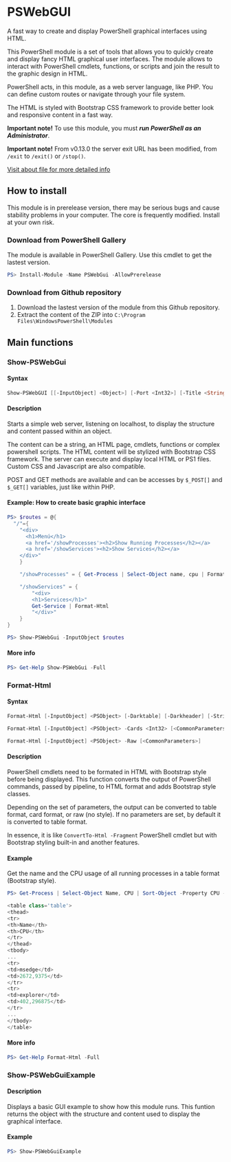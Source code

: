 # PSWebGUI
A fast way to create and display PowerShell graphical interfaces using HTML.

This PowerShell module is a set of tools that allows you to quickly create and display fancy HTML graphical user interfaces. The module allows to interact with PowerShell cmdlets, functions, or scripts and join the result to the graphic design in HTML.

PowerShell acts, in this module, as a web server language, like PHP. You can define custom routes or navigate through your file system.

The HTML is styled with Bootstrap CSS framework to provide better look and responsive content in a fast way.

**Important note!** To use this module, you must **_run PowerShell as an Administrator_**.

**Important note!** From v0.13.0 the server exit URL has been modified, from ```/exit``` to ```/exit()``` or ```/stop()```.

[Visit about file for more detailed info](../main/docs/about_PSWebGui.md)


## How to install
This module is in prerelease version, there may be serious bugs and cause stability problems in your computer. The core is frequently modified. Install at your own risk.

### Download from PowerShell Gallery
The module is available in PowerShell Gallery. Use this cmdlet to get the lastest version.
```powershell
PS> Install-Module -Name PSWebGui -AllowPrerelease
```

### Download from Github repository
1. Download the lastest version of the module from this Github repository.
2. Extract the content of the ZIP into ```C:\Program Files\WindowsPowerShell\Modules```


## Main functions
### Show-PSWebGui
#### Syntax
```powershell
Show-PSWebGUI [[-InputObject] <Object>] [-Port <Int32>] [-Title <String>] [-Icon <String>] [-CssUri <String>] [-NoWindow] [-DocumentRoot <String>] [<CommonParameters>]
```

#### Description
Starts a simple web server, listening on localhost, to display the structure and content passed within an object.

The content can be a string, an HTML page, cmdlets, functions or complex powershell scripts. The HTML content will be stylized with Bootstrap CSS framework.
The server can execute and display local HTML or PS1 files. Custom CSS and Javascript are also compatible.
    
POST and GET methods are available and can be accesses by ```$_POST[]``` and ```$_GET[]``` variables, just like within PHP.

#### Example: How to create basic graphic interface
```powershell
PS> $routes = @{
  "/"={
    "<div>
      <h1>Menú</h1>
      <a href='/showProcesses'><h2>Show Running Processes</h2></a>
      <a href='/showServices'><h2>Show Services</h2></a>
    </div>"
    }

    "/showProcesses" = { Get-Process | Select-Object name, cpu | Format-Html }

    "/showServices" = {
		"<div>
		<h1>Services</h1>"
		Get-Service | Format-Html
		"</div>"
    }
}

PS> Show-PSWebGui -InputObject $routes
```

#### More info
```powershell
PS> Get-Help Show-PSWebGui -Full
```

### Format-Html
#### Syntax
```powershell
Format-Html [-InputObject] <PSObject> [-Darktable] [-Darkheader] [-Striped] [-Hover] [-Id <String>] [<CommonParameters>]

Format-Html [-InputObject] <PSObject> -Cards <Int32> [<CommonParameters>]

Format-Html [-InputObject] <PSObject> -Raw [<CommonParameters>]
```
#### Description
PowerShell cmdlets need to be formated in HTML with Bootstrap style before being displayed. This function converts the output of PowerShell commands, passed by pipeline, to HTML format and adds Bootstrap style classes.
    
Depending on the set of parameters, the output can be converted to table format, card format, or raw (no style). If no parameters are set, by default it is converted to table format.
        
In essence, it is like ```ConvertTo-Html -Fragment``` PowerShell cmdlet but with Bootstrap styling built-in and another features.

#### Example
Get the name and the CPU usage of all running processes in a table format (Bootstrap style).
```powershell
PS> Get-Process | Select-Object Name, CPU | Sort-Object -Property CPU -Descending | Format-Html

<table class='table'>
<thead>
<tr>
<th>Name</th>
<th>CPU</th>
</tr>
</thead>
<tbody>
...
<tr>
<td>msedge</td>
<td>2672,9375</td>
</tr>
<tr>
<td>explorer</td>
<td>402,296875</td>
</tr>
...
</tbody>
</table>
```



#### More info
```powershell
PS> Get-Help Format-Html -Full
```

### Show-PSWebGuiExample
#### Description
Displays a basic GUI example to show how this module runs. This funtion returns the object with the structure and content used to display the graphical interface.

#### Example
```powershell
PS> Show-PSWebGuiExample
```
